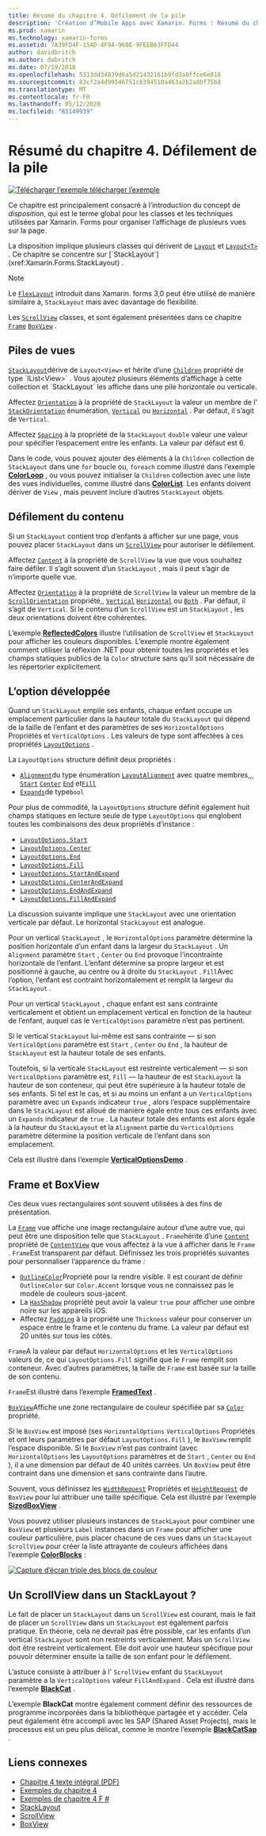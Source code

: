 ```yaml
---
title: Résumé du chapitre 4. Défilement de la pile
description: 'Création d’Mobile Apps avec Xamarin. Forms : Résumé du chapitre 4. Défilement de la pile'
ms.prod: xamarin
ms.technology: xamarin-forms
ms.assetid: 7A39FD4F-15AD-4F94-960E-9FEEB63FFD44
author: davidbritch
ms.author: dabritch
ms.date: 07/19/2018
ms.openlocfilehash: 5313dd34839d6a5d21432161b9fd3a0ffce6e816
ms.sourcegitcommit: 83cf2a4d99546751c6394510a463a2b2a8bf75b8
ms.translationtype: MT
ms.contentlocale: fr-FR
ms.lasthandoff: 05/12/2020
ms.locfileid: "83149939"
---
```

# <a name="summary-of-chapter-4-scrolling-the-stack"></a>Résumé du chapitre 4. Défilement de la pile

[![Télécharger ](~/media/shared/download.png) l’exemple télécharger l’exemple](https://github.com/xamarin/xamarin-forms-book-samples/tree/master/Chapter04)

Ce chapitre est principalement consacré à l’introduction du concept de *disposition*, qui est le terme global pour les classes et les techniques utilisées par Xamarin. Forms pour organiser l’affichage de plusieurs vues sur la page.

La disposition implique plusieurs classes qui dérivent de [`Layout`](xref:Xamarin.Forms.Layout) et [`Layout<T>`](xref:Xamarin.Forms.Layout`1) . Ce chapitre se concentre sur [`StackLayout`](xref:Xamarin.Forms.StackLayout) .

> [!NOTE]
> Le [`FlexLayout`](~/xamarin-forms/user-interface/layouts/flex-layout.md) introduit dans Xamarin. forms 3,0 peut être utilisé de manière similaire à, `StackLayout` mais avec davantage de flexibilité.

Les [`ScrollView`](xref:Xamarin.Forms.ScrollView) classes, et sont également présentées dans ce chapitre [`Frame`](xref:Xamarin.Forms.Frame) [`BoxView`](xref:Xamarin.Forms.BoxView) .

## <a name="stacks-of-views"></a>Piles de vues

[`StackLayout`](xref:Xamarin.Forms.StackLayout)dérive de `Layout<View>` et hérite d’une [`Children`](xref:Xamarin.Forms.Layout`1) propriété de type `IList<View>` . Vous ajoutez plusieurs éléments d’affichage à cette collection et `StackLayout` les affiche dans une pile horizontale ou verticale.

Affectez [`Orientation`](xref:Xamarin.Forms.StackLayout.Orientation) à la propriété de `StackLayout` la valeur un membre de l' [`StackOrientation`](xref:Xamarin.Forms.StackOrientation) énumération, [`Vertical`](xref:Xamarin.Forms.StackOrientation.Vertical) ou [`Horizontal`](xref:Xamarin.Forms.StackOrientation.Horizontal) . Par défaut, il s’agit de `Vertical`.

Affectez [`Spacing`](xref:Xamarin.Forms.StackLayout.Spacing) à la propriété de la `StackLayout` `double` valeur une valeur pour spécifier l’espacement entre les enfants. La valeur par défaut est 6.

Dans le code, vous pouvez ajouter des éléments à la `Children` collection de `StackLayout` dans une `for` boucle ou, `foreach` comme illustré dans l’exemple [**ColorLoop**](https://github.com/xamarin/xamarin-forms-book-samples/tree/master/Chapter04/ColorLoop) , ou vous pouvez initialiser la `Children` collection avec une liste des vues individuelles, comme illustré dans [**ColorList**](https://github.com/xamarin/xamarin-forms-book-samples/tree/master/Chapter04/ColorList). Les enfants doivent dériver de `View` , mais peuvent inclure d’autres `StackLayout` objets.

## <a name="scrolling-content"></a>Défilement du contenu

Si un `StackLayout` contient trop d’enfants à afficher sur une page, vous pouvez placer `StackLayout` dans un [`ScrollView`](xref:Xamarin.Forms.ScrollView) pour autoriser le défilement.

Affectez [`Content`](xref:Xamarin.Forms.ScrollView.Content) à la propriété de `ScrollView` la vue que vous souhaitez faire défiler. Il s’agit souvent d’un `StackLayout` , mais il peut s’agir de n’importe quelle vue.

Affectez [`Orientation`](xref:Xamarin.Forms.ScrollView.Orientation) à la propriété de `ScrollView` la valeur un membre de la [`ScrollOrientation`](xref:Xamarin.Forms.ScrollOrientation) propriété,, [`Vertical`](xref:Xamarin.Forms.ScrollOrientation.Vertical) [`Horizontal`](xref:Xamarin.Forms.ScrollOrientation.Horizontal) ou [`Both`](xref:Xamarin.Forms.ScrollOrientation.Both) . Par défaut, il s’agit de `Vertical`. Si le contenu d’un `ScrollView` est un `StackLayout` , les deux orientations doivent être cohérentes.

L’exemple [**ReflectedColors**](https://github.com/xamarin/xamarin-forms-book-samples/tree/master/Chapter04/ReflectedColors) illustre l’utilisation de `ScrollView` et `StackLayout` pour afficher les couleurs disponibles. L’exemple montre également comment utiliser la réflexion .NET pour obtenir toutes les propriétés et les champs statiques publics de la `Color` structure sans qu’il soit nécessaire de les répertorier explicitement.

## <a name="the-expands-option"></a>L’option développée

Quand un `StackLayout` empile ses enfants, chaque enfant occupe un emplacement particulier dans la hauteur totale du `StackLayout` qui dépend de la taille de l’enfant et des paramètres de ses `HorizontalOptions` Propriétés et `VerticalOptions` . Les valeurs de type sont affectées à ces propriétés [`LayoutOptions`](xref:Xamarin.Forms.LayoutOptions) .

La `LayoutOptions` structure définit deux propriétés :

- [`Alignment`](xref:Xamarin.Forms.LayoutOptions.Alignment)du type énumération [`LayoutAlignment`](xref:Xamarin.Forms.LayoutAlignment) avec quatre membres,,, [`Start`](xref:Xamarin.Forms.LayoutAlignment.Start) [`Center`](xref:Xamarin.Forms.LayoutAlignment.Center) [`End`](xref:Xamarin.Forms.LayoutAlignment.End) et[`Fill`](xref:Xamarin.Forms.LayoutAlignment.Fill)
- [`Expands`](xref:Xamarin.Forms.LayoutOptions.Expands)de type`bool`

Pour plus de commodité, la `LayoutOptions` structure définit également huit champs statiques en lecture seule de type `LayoutOptions` qui englobent toutes les combinaisons des deux propriétés d’instance :

- [`LayoutOptions.Start`](xref:Xamarin.Forms.LayoutOptions.Start)
- [`LayoutOptions.Center`](xref:Xamarin.Forms.LayoutOptions.Center)
- [`LayoutOptions.End`](xref:Xamarin.Forms.LayoutOptions.End)
- [`LayoutOptions.Fill`](xref:Xamarin.Forms.LayoutOptions.Fill)
- [`LayoutOptions.StartAndExpand`](xref:Xamarin.Forms.LayoutOptions.StartAndExpand)
- [`LayoutOptions.CenterAndExpand`](xref:Xamarin.Forms.LayoutOptions.CenterAndExpand)
- [`LayoutOptions.EndAndExpand`](xref:Xamarin.Forms.LayoutOptions.EndAndExpand)
- [`LayoutOptions.FillAndExpand`](xref:Xamarin.Forms.LayoutOptions.FillAndExpand)

La discussion suivante implique une `StackLayout` avec une orientation verticale par défaut. Le horizontal `StackLayout` est analogue.

Pour un vertical `StackLayout` , le `HorizontalOptions` paramètre détermine la position horizontale d’un enfant dans la largeur du `StackLayout` . Un `Alignment` paramètre `Start` , `Center` ou `End` provoque l’incontrainte horizontale de l’enfant. L’enfant détermine sa propre largeur et est positionné à gauche, au centre ou à droite du `StackLayout` . `Fill`Avec l’option, l’enfant est contraint horizontalement et remplit la largeur du `StackLayout` .

Pour un vertical `StackLayout` , chaque enfant est sans contrainte verticalement et obtient un emplacement vertical en fonction de la hauteur de l’enfant, auquel cas le `VerticalOptions` paramètre n’est pas pertinent.

Si le vertical `StackLayout` lui-même est sans contrainte &mdash; si son `VerticalOptions` paramètre est `Start` , `Center` ou `End` , la hauteur de `StackLayout` est la hauteur totale de ses enfants.

Toutefois, si la verticale `StackLayout` est restreinte verticalement &mdash; si son `VerticalOptions` paramètre est, `Fill` &mdash; la hauteur de est `StackLayout` la hauteur de son conteneur, qui peut être supérieure à la hauteur totale de ses enfants. Si tel est le cas, et si au moins un enfant a un `VerticalOptions` paramètre avec un `Expands` indicateur `true` , alors l’espace supplémentaire dans le `StackLayout` est alloué de manière égale entre tous ces enfants avec un `Expands` indicateur de `true` . La hauteur totale des enfants est alors égale à la hauteur du `StackLayout` et la `Alignment` partie du `VerticalOptions` paramètre détermine la position verticale de l’enfant dans son emplacement.

Cela est illustré dans l’exemple [**VerticalOptionsDemo**](https://github.com/xamarin/xamarin-forms-book-samples/tree/master/Chapter04/VerticalOptionsDemo) .

## <a name="frame-and-boxview"></a>Frame et BoxView

Ces deux vues rectangulaires sont souvent utilisées à des fins de présentation.

La [`Frame`](xref:Xamarin.Forms.Frame) vue affiche une image rectangulaire autour d’une autre vue, qui peut être une disposition telle que `StackLayout` . `Frame`hérite d’une [`Content`](xref:Xamarin.Forms.ContentView.Content) propriété de [`ContentView`](xref:Xamarin.Forms.ContentView) que vous affectez à la vue à afficher dans le `Frame` . `Frame`Est transparent par défaut. Définissez les trois propriétés suivantes pour personnaliser l’apparence du frame :

- [`OutlineColor`](xref:Xamarin.Forms.Frame.OutlineColor)Propriété pour la rendre visible. Il est courant de définir `OutlineColor` sur `Color.Accent` lorsque vous ne connaissez pas le modèle de couleurs sous-jacent.
- La [`HasShadow`](xref:Xamarin.Forms.Frame.HasShadow) propriété peut avoir la valeur `true` pour afficher une ombre noire sur les appareils iOS.
- Affectez [`Padding`](xref:Xamarin.Forms.Layout.Padding) à la propriété une `Thickness` valeur pour conserver un espace entre le frame et le contenu du frame. La valeur par défaut est 20 unités sur tous les côtés.

`Frame`A la valeur par défaut `HorizontalOptions` et les `VerticalOptions` valeurs de, ce qui `LayoutOptions.Fill` signifie que le `Frame` remplit son conteneur. Avec d’autres paramètres, la taille de `Frame` est basée sur la taille de son contenu.

`Frame`Est illustré dans l’exemple [**FramedText**](https://github.com/xamarin/xamarin-forms-book-samples/tree/master/Chapter04/FramedText) .

[`BoxView`](xref:Xamarin.Forms.BoxView)Affiche une zone rectangulaire de couleur spécifiée par sa [`Color`](xref:Xamarin.Forms.BoxView.Color) propriété.

Si le `BoxView` est imposé (ses `HorizontalOptions` `VerticalOptions` Propriétés et ont leurs paramètres par défaut `LayoutOptions.Fill` ), le `BoxView` remplit l’espace disponible. Si le `BoxView` n’est pas contraint (avec `HorizontalOptions` les `LayoutOptions` paramètres et de `Start` , `Center` ou `End` ), il a une dimension par défaut de 40 unités carrées. Un `BoxView` peut être contraint dans une dimension et sans contrainte dans l’autre.

Souvent, vous définissez les [`WidthRequest`](xref:Xamarin.Forms.VisualElement.WidthRequest) Propriétés et [`HeightRequest`](xref:Xamarin.Forms.VisualElement.HeightRequest) de `BoxView` pour lui attribuer une taille spécifique. Cela est illustré par l’exemple [**SizedBoxView**](https://github.com/xamarin/xamarin-forms-book-samples/tree/master/Chapter04/SizedBoxView) .

Vous pouvez utiliser plusieurs instances de `StackLayout` pour combiner une `BoxView` et plusieurs `Label` instances dans un `Frame` pour afficher une couleur particulière, puis placer chacune de ces vues dans un `StackLayout` `ScrollView` pour créer la liste attrayante de couleurs affichées dans l’exemple [**ColorBlocks**](https://github.com/xamarin/xamarin-forms-book-samples/tree/master/Chapter04/ColorBlocks) :

[![Capture d’écran triple des blocs de couleur](images/ch04fg11-small.png "Liste de couleurs")](images/ch04fg11-large.png#lightbox "Liste de couleurs")

## <a name="a-scrollview-in-a-stacklayout"></a>Un ScrollView dans un StackLayout ?

Le fait de placer un `StackLayout` dans un `ScrollView` est courant, mais le fait de placer un `ScrollView` dans un `StackLayout` est également parfois pratique. En théorie, cela ne devrait pas être possible, car les enfants d’un vertical `StackLayout` sont non restreints verticalement. Mais un `ScrollView` doit être restreint verticalement. Elle doit avoir une hauteur spécifique pour pouvoir déterminer ensuite la taille de son enfant pour le défilement.

L’astuce consiste à attribuer à l' `ScrollView` enfant du `StackLayout` paramètre a la `VerticalOptions` valeur `FillAndExpand` . Cela est illustré dans l’exemple [**BlackCat**](https://github.com/xamarin/xamarin-forms-book-samples/tree/master/Chapter04/BlackCat) .

L’exemple **BlackCat** montre également comment définir des ressources de programme incorporées dans la bibliothèque partagée et y accéder. Cela peut également être accompli avec les SAP (Shared Asset Projects), mais le processus est un peu plus délicat, comme le montre l’exemple [**BlackCatSap**](https://github.com/xamarin/xamarin-forms-book-samples/tree/master/Chapter04/BlackCatSap) .

## <a name="related-links"></a>Liens connexes

- [Chapitre 4 texte intégral (PDF)](https://download.xamarin.com/developer/xamarin-forms-book/XamarinFormsBook-Ch04-Apr2016.pdf)
- [Exemples du chapitre 4](https://github.com/xamarin/xamarin-forms-book-samples/tree/master/Chapter04)
- [Exemples de chapitre 4 F #](https://github.com/xamarin/xamarin-forms-book-samples/tree/master/Chapter04/FS)
- [StackLayout](~/xamarin-forms/user-interface/layouts/stacklayout.md)
- [ScrollView](~/xamarin-forms/user-interface/layouts/scroll-view.md)
- [BoxView](~/xamarin-forms/user-interface/boxview.md)
